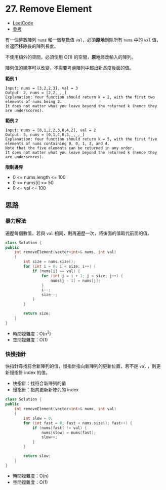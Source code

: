 # 27. Remove Element
- [LeetCode](https://leetcode.com/problems/remove-element/)
- [參考](https://github.com/youngyangyang04/leetcode-master/blob/master/problems/0027.%E7%A7%BB%E9%99%A4%E5%85%83%E7%B4%A0.md)

有一個整數陣列 `nums` 和一個整數值 `val`，必須**原地**刪除所有 `nums` 中的 `val` 值，並返回移除後的陣列長度。

不使用額外的空間，必須使用 O(1) 的空間，**原地**修改輸入的陣列。

陣列值的順序可以改變，不需要考慮陣列中超出新長度後面的值。

**範例 1**
```
Input: nums = [3,2,2,3], val = 3
Output: 2, nums = [2,2,_,_]
Explanation: Your function should return k = 2, with the first two elements of nums being 2.
It does not matter what you leave beyond the returned k (hence they are underscores).
```

**範例 2**
```
Input: nums = [0,1,2,2,3,0,4,2], val = 2
Output: 5, nums = [0,1,4,0,3,_,_,_]
Explanation: Your function should return k = 5, with the first five elements of nums containing 0, 0, 1, 3, and 4.
Note that the five elements can be returned in any order.
It does not matter what you leave beyond the returned k (hence they are underscores).
```

**限制邊界**
- 0 <= nums.length <= 100
- 0 <= nums[i] <= 50
- 0 <= val <= 100

## 思路

### 暴力解法
遍歷每個數值，若與 `val` 相同，則再遍歷一次，將後面的值取代前面的值。

```CPP
class Solution {
public:
    int removeElement(vector<int>& nums, int val)
    {
        int size = nums.size();
        for (int i = 0; i < size; i++) {
            if (nums[i] == val) {
                for (int j = i + 1; j < size; j++) {
                    nums[j - 1] = nums[j];
                }
                i--;
                size--;
            }
        }

        return size;
    }
}
```

- 時間複雜度：O(n<sup>2</sup>)
- 空間複雜度：O(1)

### 快慢指針
快指針尋找符合新陣列的值，慢指針指向新陣列的更新位置，若不是 `val` ，則更新慢指針 index 的值。
- 快指針：找符合新陣列的值
- 慢指針：指向更新新陣列的 index

```CPP
class Solution {
public:
    int removeElement(vector<int>& nums, int val)
    {
        int slow = 0;
        for (int fast = 0; fast < nums.size(); fast++) {
            if (nums[fast] != val) {
                nums[slow] = nums[fast];
                slow++;
            }
        }

        return slow;
    }
}
```

- 時間複雜度：O(n)
- 空間複雜度：O(1)